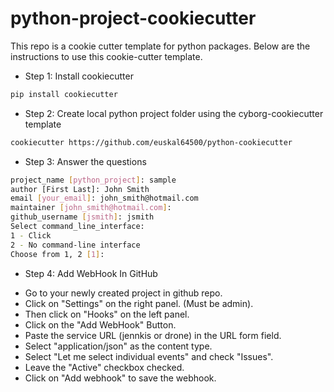 # python-project-cookiecutter

This repo is a cookie cutter template for python packages. Below are the instructions to use this cookie-cutter template.

* Step 1: Install cookiecutter

``` python
pip install cookiecutter
```

* Step 2: Create local python project folder using the cyborg-cookiecutter template

``` bash
cookiecutter https://github.com/euskal64500/python-cookiecutter
```

* Step 3: Answer the questions

``` bash
project_name [python_project]: sample
author [First Last]: John Smith
email [your_email]: john_smith@hotmail.com
maintainer [john_smith@hotmail.com]: 
github_username [jsmith]: jsmith
Select command_line_interface:
1 - Click
2 - No command-line interface
Choose from 1, 2 [1]: 
```

* Step 4: Add WebHook In GitHub

- Go to your newly created project in github repo.
- Click on "Settings" on the right panel. (Must be admin).
- Then click on "Hooks" on the left panel.
- Click on the "Add WebHook" Button.
- Paste the service URL (jennkis or drone) in the URL form field.
- Select "application/json" as the content type.
- Select "Let me select individual events" and check "Issues".
- Leave the "Active" checkbox checked.
- Click on "Add webhook" to save the webhook.
